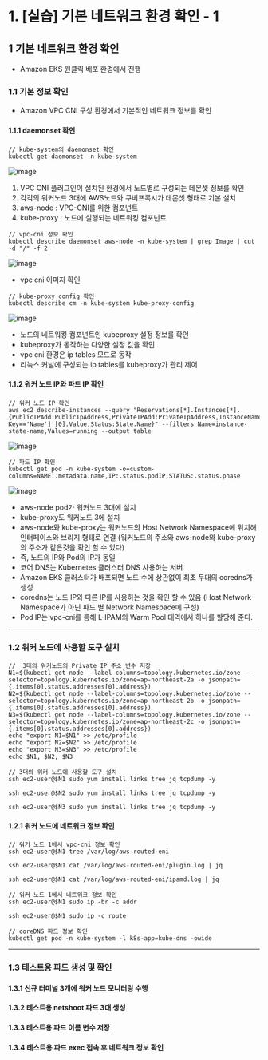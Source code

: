 # 1. [실습] 기본 네트워크 환경 확인 - 1

   ## 1 기본 네트워크 환경 확인
   - Amazon EKS 원클릭 배포 환경에서 진행

   ### 1.1 기본 정보 확인
   - Amazon VPC CNI 구성 환경에서 기본적인 네트워크 정보를 확인
     
   #### 1.1.1 daemonset 확인
   ```
   // kube-system의 daemonset 확인
   kubectl get daemonset -n kube-system
   ```
   ![image](https://github.com/devhyunuk/eks-cloudnet/assets/49749510/e60b3b94-1d30-4fa7-bc07-00277a2f6445)

   1) VPC CNI 플러그인이 설치된 환경에서 노드별로 구성되는 데몬셋 정보를 확인
   2) 각각의 워커노드 3대에 AWS노드와 쿠버프록시가 데몬셋 형태로 기본 설치
   3) aws-node : VPC-CNI를 위한 컴포넌트
   4) kube-proxy : 노드에 실행되는 네트워킹 컴포넌트

   ```
   // vpc-cni 정보 확인
   kubectl describe daemonset aws-node -n kube-system | grep Image | cut -d "/" -f 2
   ```
   ![image](https://github.com/devhyunuk/eks-cloudnet/assets/49749510/f0a84e49-b19e-4e2f-901e-01e54265d497)
   - vpc cni 이미지 확인

   ```
   // kube-proxy config 확인
   kubectl describe cm -n kube-system kube-proxy-config
   ```
   ![image](https://github.com/devhyunuk/eks-cloudnet/assets/49749510/8499a65e-f2d6-4964-820b-7085c025f677)

   - 노드의 네트워킹 컴포넌트인 kubeproxy 설정 정보를 확인
   - kubeproxy가 동작하는 다양한 설정 값을 확인
   - vpc cni 환경은 ip tables 모드로 동작
   - 리눅스 커널에 구성되는 ip tables를 kubeproxy가 관리 제어
     
   #### 1.1.2 워커 노드 IP와 파드 IP 확인
   ```
   // 워커 노드 IP 확인
   aws ec2 describe-instances --query "Reservations[*].Instances[*].{PublicIPAdd:PublicIpAddress,PrivateIPAdd:PrivateIpAddress,InstanceName:Tags[?Key=='Name']|[0].Value,Status:State.Name}" --filters Name=instance-state-name,Values=running --output table
   ```
   ![image](https://github.com/devhyunuk/eks-cloudnet/assets/49749510/290aa1e8-547f-4c12-8425-717310c4c206)
   
   ```
   // 파드 IP 확인
   kubectl get pod -n kube-system -o=custom-columns=NAME:.metadata.name,IP:.status.podIP,STATUS:.status.phase
   ```
   ![image](https://github.com/devhyunuk/eks-cloudnet/assets/49749510/a1b18f24-772b-4dbb-b73b-10bec1373223)

   - aws-node pod가 워커노드 3대에 설치
   - kube-proxy도 워커노드 3에 설치
   - aws-node와 kube-proxy는 워커노드의 Host Network Namespace에 위치해 인터페이스와 브리지 형태로 연결 (워커노드의 주소와 aws-node와 kube-proxy의 주소가 같은것을 확인 할 수 있다)
   - 즉, 노드의 IP와 Pod의 IP가 동일
   - 코어 DNS는 Kubernetes 클러스터 DNS 사용하는 서버
   - Amazon EKS 클러스터가 배포되면 노드 수에 상관없이 최초 두대의 coredns가 생성
   - coredns는 노드 IP와 다른 IP를 사용하는 것을 확인 할 수 있음 (Host Network Namespace가 아닌 파드 별 Network Namespace에 구성)
   - Pod IP는 vpc-cni를 통해 L-IPAM의 Warm Pool 대역에서 하나를 할당해 준다.
---
   
   ### 1.2 워커 노드에 사용할 도구 설치
   ```
   //  3대의 워커노드의 Private IP 주소 변수 저장
   N1=$(kubectl get node --label-columns=topology.kubernetes.io/zone --selector=topology.kubernetes.io/zone=ap-northeast-2a -o jsonpath={.items[0].status.addresses[0].address})
   N2=$(kubectl get node --label-columns=topology.kubernetes.io/zone --selector=topology.kubernetes.io/zone=ap-northeast-2b -o jsonpath={.items[0].status.addresses[0].address})
   N3=$(kubectl get node --label-columns=topology.kubernetes.io/zone --selector=topology.kubernetes.io/zone=ap-northeast-2c -o jsonpath={.items[0].status.addresses[0].address})
   echo "export N1=$N1" >> /etc/profile
   echo "export N2=$N2" >> /etc/profile
   echo "export N3=$N3" >> /etc/profile
   echo $N1, $N2, $N3
   
   // 3대의 워커 노드에 사용할 도구 설치
   ssh ec2-user@$N1 sudo yum install links tree jq tcpdump -y
   
   ssh ec2-user@$N2 sudo yum install links tree jq tcpdump -y
   
   ssh ec2-user@$N3 sudo yum install links tree jq tcpdump -y
   ```
   
   #### 1.2.1 워커 노드에 네트워크 정보 확인
   ```
   // 워커 노드 1에서 vpc-cni 정보 확인
   ssh ec2-user@$N1 tree /var/log/aws-routed-eni
   
   ssh ec2-user@$N1 cat /var/log/aws-routed-eni/plugin.log | jq
   
   ssh ec2-user@$N1 cat /var/log/aws-routed-eni/ipamd.log | jq
   
   // 워커 노드 1에서 네트워크 정보 확인
   ssh ec2-user@$N1 sudo ip -br -c addr
   
   ssh ec2-user@$N1 sudo ip -c route
   
   // coreDNS 파드 정보 확인
   kubectl get pod -n kube-system -l k8s-app=kube-dns -owide
   ```

---
   
   ### 1.3 테스트용 파드 생성 및 확인
   
   #### 1.3.1 신규 터미널 3개에 워커 노드 모니터링 수행
   #### 1.3.2 테스트용 netshoot 파드 3대 생성
   #### 1.3.3 테스트용 파드 이름 변수 저장
   #### 1.3.4 테스트용 파드 exec 접속 후 네트워크 정보 확인

















